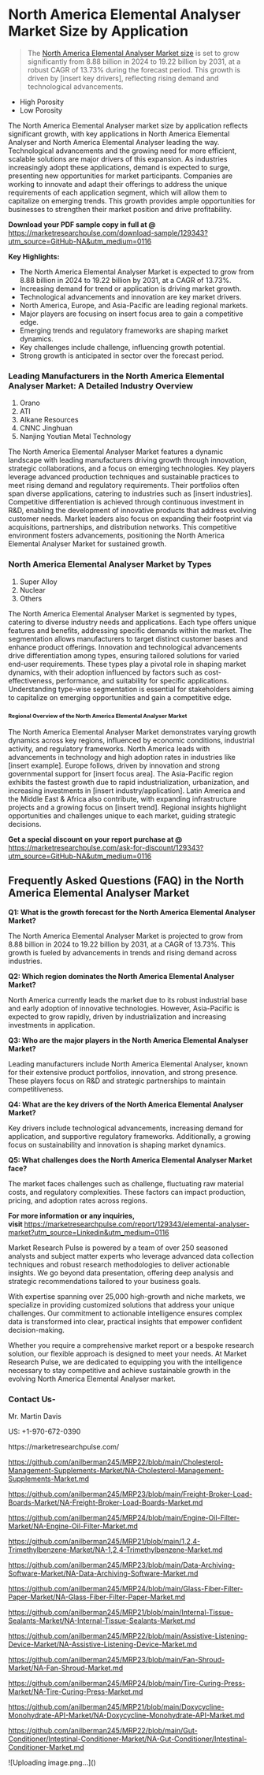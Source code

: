 <h1>North America Elemental Analyser Market&nbsp;Size by Application</h1><blockquote><p>The <a href="https://marketresearchpulse.com/download-sample/129343?utm_source=GitHub-NA&amp;utm_medium=0116">North America Elemental Analyser Market size</a> is set to grow significantly from 8.88 billion in 2024 to 19.22 billion by 2031, at a robust CAGR of 13.73% during the forecast period. This growth is driven by [insert key drivers], reflecting rising demand and technological advancements.</p></blockquote><ul><li>High Porosity<li> Low Porosity</li></ul><p>The North America Elemental Analyser market size by application reflects significant growth, with key applications in North America Elemental Analyser and North America Elemental Analyser leading the way. Technological advancements and the growing need for more efficient, scalable solutions are major drivers of this expansion. As industries increasingly adopt these applications, demand is expected to surge, presenting new opportunities for market participants. Companies are working to innovate and adapt their offerings to address the unique requirements of each application segment, which will allow them to capitalize on emerging trends. This growth provides ample opportunities for businesses to strengthen their market position and drive profitability.</p><p><strong>Download your PDF sample copy in full at @ </strong><a href="https://marketresearchpulse.com/download-sample/129343?utm_source=GitHub-NA&amp;utm_medium=0116">https://marketresearchpulse.com/download-sample/129343?utm_source=GitHub-NA&amp;utm_medium=0116</a></p><p><strong>Key Highlights: </strong></p><ul><li>The North America Elemental Analyser Market is expected to grow from 8.88 billion in 2024 to 19.22 billion by 2031, at a CAGR of 13.73%.</li><li>Increasing demand for trend or application is driving market growth.</li><li>Technological advancements and innovation are key market drivers.</li><li>North America, Europe, and Asia-Pacific are leading regional markets.</li><li>Major players are focusing on insert focus area to gain a competitive edge.</li><li>Emerging trends and regulatory frameworks are shaping market dynamics.</li><li>Key challenges include challenge, influencing growth potential.</li><li>Strong growth is anticipated in sector over the forecast period.</li></ul><h3>Leading Manufacturers in the North America Elemental Analyser Market: A Detailed Industry Overview</h3><ol><li>Orano</li><li>ATI</li><li>Alkane Resources</li><li>CNNC Jinghuan</li><li>Nanjing Youtian Metal Technology</li></ol><div class="flex max-w-full flex-col flex-grow"><div class="min-h-8 text-message flex w-full flex-col items-end gap-2 whitespace-normal break-words [.text-message+&amp;]:mt-5" dir="auto" data-message-author-role="assistant" data-message-id="fd8432e4-4910-450d-b182-61b7bfb0a01f" data-message-model-slug="gpt-4o"><div class="flex w-full flex-col gap-1 empty:hidden first:pt-[3px]"><div class="markdown prose w-full break-words dark:prose-invert light"><p>The North America Elemental Analyser Market features a dynamic landscape with leading manufacturers driving growth through innovation, strategic collaborations, and a focus on emerging technologies. Key players leverage advanced production techniques and sustainable practices to meet rising demand and regulatory requirements. Their portfolios often span diverse applications, catering to industries such as [insert industries]. Competitive differentiation is achieved through continuous investment in R&amp;D, enabling the development of innovative products that address evolving customer needs. Market leaders also focus on expanding their footprint via acquisitions, partnerships, and distribution networks. This competitive environment fosters advancements, positioning the North America Elemental Analyser Market for sustained growth.</p></div></div></div></div><h3>North America Elemental Analyser Market by Types</h3><ol><li>Super Alloy<li> Nuclear<li> Others</li></ol><div class="flex max-w-full flex-col flex-grow"><div class="min-h-8 text-message flex w-full flex-col items-end gap-2 whitespace-normal break-words [.text-message+&amp;]:mt-5" dir="auto" data-message-author-role="assistant" data-message-id="084470be-0bb7-4664-bddf-5156b4f41249" data-message-model-slug="gpt-4o-mini"><div class="flex w-full flex-col gap-1 empty:hidden first:pt-[3px]"><div class="markdown prose w-full break-words dark:prose-invert light"><p>The North America Elemental Analyser Market is segmented by types, catering to diverse industry needs and applications. Each type offers unique features and benefits, addressing specific demands within the market. The segmentation allows manufacturers to target distinct customer bases and enhance product offerings. Innovation and technological advancements drive differentiation among types, ensuring tailored solutions for varied end-user requirements. These types play a pivotal role in shaping market dynamics, with their adoption influenced by factors such as cost-effectiveness, performance, and suitability for specific applications. Understanding type-wise segmentation is essential for stakeholders aiming to capitalize on emerging opportunities and gain a competitive edge.</p></div></div></div></div><h3><span style="font-size: 11px;">Regional Overview of the North America Elemental Analyser Market</span></h3><div class="flex max-w-full flex-col flex-grow"><div class="min-h-8 text-message flex w-full flex-col items-end gap-2 whitespace-normal break-words [.text-message+&amp;]:mt-5" dir="auto" data-message-author-role="assistant" data-message-id="e9038762-ce64-4e30-91c9-9bd413514231" data-message-model-slug="gpt-4o-mini"><div class="flex w-full flex-col gap-1 empty:hidden first:pt-[3px]"><div class="markdown prose w-full break-words dark:prose-invert light"><p>The North America Elemental Analyser Market demonstrates varying growth dynamics across key regions, influenced by economic conditions, industrial activity, and regulatory frameworks. North America leads with advancements in technology and high adoption rates in industries like [insert example]. Europe follows, driven by innovation and strong governmental support for [insert focus area]. The Asia-Pacific region exhibits the fastest growth due to rapid industrialization, urbanization, and increasing investments in [insert industry/application]. Latin America and the Middle East &amp; Africa also contribute, with expanding infrastructure projects and a growing focus on [insert trend]. Regional insights highlight opportunities and challenges unique to each market, guiding strategic decisions.</p></div></div></div></div><p><strong>Get a special discount on your report purchase at @ </strong><a href="https://marketresearchpulse.com/ask-for-discount/129343?utm_source=GitHub-NA&amp;utm_medium=0116">https://marketresearchpulse.com/ask-for-discount/129343?utm_source=GitHub-NA&amp;utm_medium=0116</a></p><h2>Frequently Asked Questions (FAQ) in the North America Elemental Analyser Market</h2><p><strong>Q1: What is the growth forecast for the North America Elemental Analyser Market?</strong></p><p>The North America Elemental Analyser Market is projected to grow from 8.88 billion in 2024 to 19.22 billion by 2031, at a CAGR of 13.73%. This growth is fueled by advancements in trends and rising demand across industries.</p><p><strong>Q2: Which region dominates the North America Elemental Analyser Market?</strong></p><p>North America currently leads the market due to its robust industrial base and early adoption of innovative technologies. However, Asia-Pacific is expected to grow rapidly, driven by industrialization and increasing investments in application.</p><p><strong>Q3: Who are the major players in the North America Elemental Analyser Market?</strong></p><p>Leading manufacturers include North America Elemental Analyser, known for their extensive product portfolios, innovation, and strong presence. These players focus on R&amp;D and strategic partnerships to maintain competitiveness.</p><p><strong>Q4: What are the key drivers of the North America Elemental Analyser Market?</strong></p><p>Key drivers include technological advancements, increasing demand for application, and supportive regulatory frameworks. Additionally, a growing focus on sustainability and innovation is shaping market dynamics.</p><p><strong>Q5: What challenges does the North America Elemental Analyser Market face?</strong></p><p>The market faces challenges such as challenge, fluctuating raw material costs, and regulatory complexities. These factors can impact production, pricing, and adoption rates across regions.</p><p><strong>For more information or any inquiries, visit&nbsp;</strong><a href="https://marketresearchpulse.com/report/129343/elemental-analyser-market?utm_source=Linkedin&utm_medium=0116">https://marketresearchpulse.com/report/129343/elemental-analyser-market?utm_source=Linkedin&utm_medium=0116</a></p><p>Market Research Pulse is powered by a team of over 250 seasoned analysts and subject matter experts who leverage advanced data collection techniques and robust research methodologies to deliver actionable insights. We go beyond data presentation, offering deep analysis and strategic recommendations tailored to your business goals.</p><p>With expertise spanning over 25,000 high-growth and niche markets, we specialize in providing customized solutions that address your unique challenges. Our commitment to actionable intelligence ensures complex data is transformed into clear, practical insights that empower confident decision-making.</p><p>Whether you require a comprehensive market report or a bespoke research solution, our flexible approach is designed to meet your needs. At Market Research Pulse, we are dedicated to equipping you with the intelligence necessary to stay competitive and achieve sustainable growth in the evolving North America Elemental Analyser market.</p><h3><strong>Contact Us-</strong></h3><p>Mr. Martin Davis</p><p>US: +1-970-672-0390</p><p>https://marketresearchpulse.com/</p><p><a href="https://github.com/anilberman245/MRP22/blob/main/Cholesterol-Management-Supplements-Market/NA-Cholesterol-Management-Supplements-Market.md">https://github.com/anilberman245/MRP22/blob/main/Cholesterol-Management-Supplements-Market/NA-Cholesterol-Management-Supplements-Market.md</a></p><p><a href="https://github.com/anilberman245/MRP23/blob/main/Freight-Broker-Load-Boards-Market/NA-Freight-Broker-Load-Boards-Market.md">https://github.com/anilberman245/MRP23/blob/main/Freight-Broker-Load-Boards-Market/NA-Freight-Broker-Load-Boards-Market.md</a></p><p><a href="https://github.com/anilberman245/MRP24/blob/main/Engine-Oil-Filter-Market/NA-Engine-Oil-Filter-Market.md">https://github.com/anilberman245/MRP24/blob/main/Engine-Oil-Filter-Market/NA-Engine-Oil-Filter-Market.md</a></p><p><a href="https://github.com/anilberman245/MRP21/blob/main/1,2,4-Trimethylbenzene-Market/NA-1,2,4-Trimethylbenzene-Market.md">https://github.com/anilberman245/MRP21/blob/main/1,2,4-Trimethylbenzene-Market/NA-1,2,4-Trimethylbenzene-Market.md</a></p><p><a href="https://github.com/anilberman245/MRP23/blob/main/Data-Archiving-Software-Market/NA-Data-Archiving-Software-Market.md">https://github.com/anilberman245/MRP23/blob/main/Data-Archiving-Software-Market/NA-Data-Archiving-Software-Market.md</a></p><p><a href="https://github.com/anilberman245/MRP24/blob/main/Glass-Fiber-Filter-Paper-Market/NA-Glass-Fiber-Filter-Paper-Market.md">https://github.com/anilberman245/MRP24/blob/main/Glass-Fiber-Filter-Paper-Market/NA-Glass-Fiber-Filter-Paper-Market.md</a></p><p><a href="https://github.com/anilberman245/MRP21/blob/main/Internal-Tissue-Sealants-Market/NA-Internal-Tissue-Sealants-Market.md">https://github.com/anilberman245/MRP21/blob/main/Internal-Tissue-Sealants-Market/NA-Internal-Tissue-Sealants-Market.md</a></p><p><a href="https://github.com/anilberman245/MRP22/blob/main/Assistive-Listening-Device-Market/NA-Assistive-Listening-Device-Market.md">https://github.com/anilberman245/MRP22/blob/main/Assistive-Listening-Device-Market/NA-Assistive-Listening-Device-Market.md</a></p><p><a href="https://github.com/anilberman245/MRP23/blob/main/Fan-Shroud-Market/NA-Fan-Shroud-Market.md">https://github.com/anilberman245/MRP23/blob/main/Fan-Shroud-Market/NA-Fan-Shroud-Market.md</a></p><p><a href="https://github.com/anilberman245/MRP24/blob/main/Tire-Curing-Press-Market/NA-Tire-Curing-Press-Market.md">https://github.com/anilberman245/MRP24/blob/main/Tire-Curing-Press-Market/NA-Tire-Curing-Press-Market.md</a></p><p><a href="https://github.com/anilberman245/MRP21/blob/main/Doxycycline-Monohydrate-API-Market/NA-Doxycycline-Monohydrate-API-Market.md">https://github.com/anilberman245/MRP21/blob/main/Doxycycline-Monohydrate-API-Market/NA-Doxycycline-Monohydrate-API-Market.md</a></p><p><a href="https://github.com/anilberman245/MRP22/blob/main/Gut-Conditioner/Intestinal-Conditioner-Market/NA-Gut-Conditioner/Intestinal-Conditioner-Market.md">https://github.com/anilberman245/MRP22/blob/main/Gut-Conditioner/Intestinal-Conditioner-Market/NA-Gut-Conditioner/Intestinal-Conditioner-Market.md</a></p>
![Uploading image.png…]()

